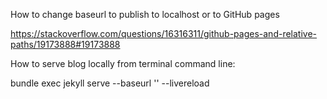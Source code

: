 How to change baseurl to publish to localhost or to GitHub pages

https://stackoverflow.com/questions/16316311/github-pages-and-relative-paths/19173888#19173888


How to serve blog locally from terminal command line:

bundle exec jekyll serve --baseurl '' --livereload


